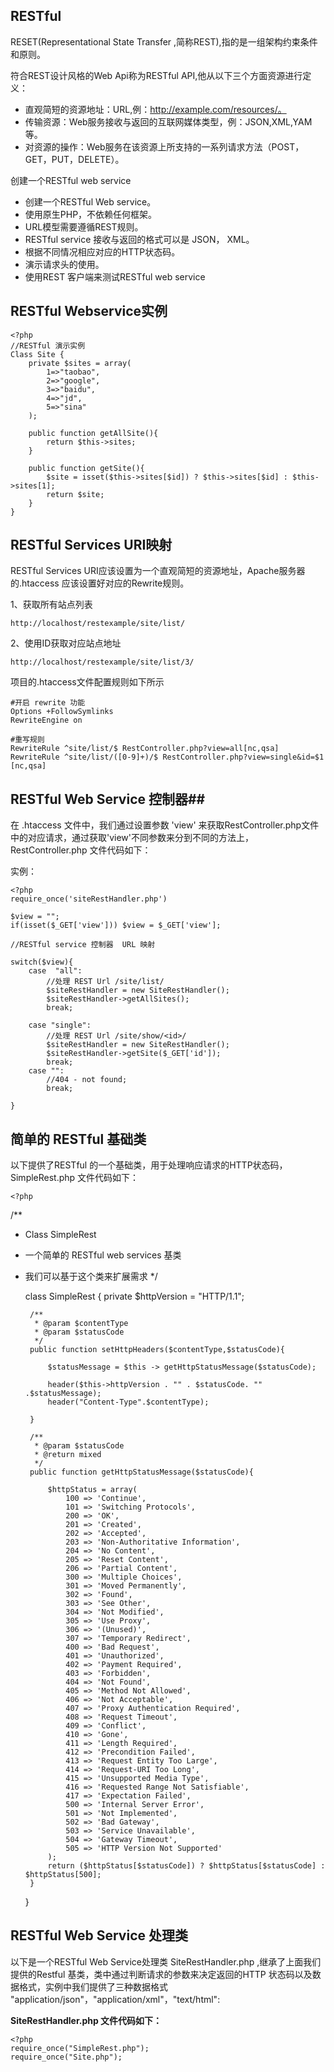 ## RESTful ##

RESET(Representational State Transfer ,简称REST),指的是一组架构约束条件和原则。

符合REST设计风格的Web Api称为RESTful API,他从以下三个方面资源进行定义：

- 直观简短的资源地址：URL,例：http://example.com/resources/。
- 传输资源：Web服务接收与返回的互联网媒体类型，例：JSON,XML,YAM等。
- 对资源的操作：Web服务在该资源上所支持的一系列请求方法（POST，GET，PUT，DELETE）。

创建一个RESTful web service

- 创建一个RESTful Web service。
- 使用原生PHP，不依赖任何框架。
- URL模型需要遵循REST规则。
- RESTful service 接收与返回的格式可以是 JSON， XML。
- 根据不同情况相应对应的HTTP状态码。
- 演示请求头的使用。
- 使用REST 客户端来测试RESTful web service

## RESTful Webservice实例 ##

    <?php
	//RESTful 演示实例
	Class Site {
		private $sites = array(
			1=>"taobao",
			2=>"google",
			3=>"baidu",
			4=>"jd",
			5=>"sina"
		);

		public function getAllSite(){
			return $this->sites;
		}

		public function getSite(){
			$site = isset($this->sites[$id]) ? $this->sites[$id] : $this->sites[1];
        	return $site;
		}
	}

	
## RESTful Services URI映射 ##

RESTful Services URI应该设置为一个直观简短的资源地址，Apache服务器的.htaccess 应该设置好对应的Rewrite规则。

1、获取所有站点列表

    http://localhost/restexample/site/list/

2、使用ID获取对应站点地址

    http://localhost/restexample/site/list/3/

项目的.htaccess文件配置规则如下所示

    #开启 rewrite 功能
	Options +FollowSymlinks
	RewriteEngine on

	#重写规则
	RewriteRule ^site/list/$ RestController.php?view=all[nc,qsa]
	RewriteRule ^site/list/([0-9]+)/$ RestController.php?view=single&id=$1 [nc,qsa]

## RESTful Web Service 控制器##

在 .htaccess 文件中，我们通过设置参数 'view' 来获取RestController.php文件中的对应请求，通过获取'view'不同参数来分到不同的方法上，RestController.php 文件代码如下：

实例：

    <?php 
	require_once('siteRestHandler.php')
	
	$view = "";
	if(isset($_GET['view'])) $view = $_GET['view'];

	//RESTful service 控制器  URL 映射
	
	switch($view){
		case  "all":
			//处理 REST Url /site/list/
			$siteRestHandler = new SiteRestHandler();
			$siteRestHandler->getAllSites();
			break;

		case "single":
			//处理 REST Url /site/show/<id>/
			$siteRestHandler = new SiteRestHandler();
			$siteRestHandler->getSite($_GET['id']);
			break;
		case "":
			//404 - not found;
			break;
		
	}

## 简单的 RESTful 基础类 ##
以下提供了RESTful 的一个基础类，用于处理响应请求的HTTP状态码，SimpleRest.php 文件代码如下：

    <?php
/**
 * Class SimpleRest
 * 一个简单的 RESTful web services 基类
 * 我们可以基于这个类来扩展需求
 */

	class SimpleRest
	{
	    private $httpVersion = "HTTP/1.1";
	
	    /**
	     * @param $contentType
	     * @param $statusCode
	     */
	    public function setHttpHeaders($contentType,$statusCode){
	
	        $statusMessage = $this -> getHttpStatusMessage($statusCode);
	
	        header($this->httpVersion . "" . $statusCode. "" .$statusMessage);
	        header("Content-Type".$contentType);
	
	    }
	
	    /**
	     * @param $statusCode
	     * @return mixed
	     */
	    public function getHttpStatusMessage($statusCode){
	
	        $httpStatus = array(
	            100 => 'Continue',
	            101 => 'Switching Protocols',
	            200 => 'OK',
	            201 => 'Created',
	            202 => 'Accepted',
	            203 => 'Non-Authoritative Information',
	            204 => 'No Content',
	            205 => 'Reset Content',
	            206 => 'Partial Content',
	            300 => 'Multiple Choices',
	            301 => 'Moved Permanently',
	            302 => 'Found',
	            303 => 'See Other',
	            304 => 'Not Modified',
	            305 => 'Use Proxy',
	            306 => '(Unused)',
	            307 => 'Temporary Redirect',
	            400 => 'Bad Request',
	            401 => 'Unauthorized',
	            402 => 'Payment Required',
	            403 => 'Forbidden',
	            404 => 'Not Found',
	            405 => 'Method Not Allowed',
	            406 => 'Not Acceptable',
	            407 => 'Proxy Authentication Required',
	            408 => 'Request Timeout',
	            409 => 'Conflict',
	            410 => 'Gone',
	            411 => 'Length Required',
	            412 => 'Precondition Failed',
	            413 => 'Request Entity Too Large',
	            414 => 'Request-URI Too Long',
	            415 => 'Unsupported Media Type',
	            416 => 'Requested Range Not Satisfiable',
	            417 => 'Expectation Failed',
	            500 => 'Internal Server Error',
	            501 => 'Not Implemented',
	            502 => 'Bad Gateway',
	            503 => 'Service Unavailable',
	            504 => 'Gateway Timeout',
	            505 => 'HTTP Version Not Supported'
	        );
	        return ($httpStatus[$statusCode]) ? $httpStatus[$statusCode] : $httpStatus[500];
	    }
	}

## RESTful Web Service 处理类 ##

以下是一个RESTful Web Service处理类 SiteRestHandler.php ,继承了上面我们提供的Restful 基类，类中通过判断请求的参数来决定返回的HTTP 状态码以及数据格式，实例中我们提供了三种数据格式 "application/json"，"application/xml"，"text/html":


**SiteRestHandler.php 文件代码如下：**

	<?php
	require_once("SimpleRest.php");
	require_once("Site.php");

	